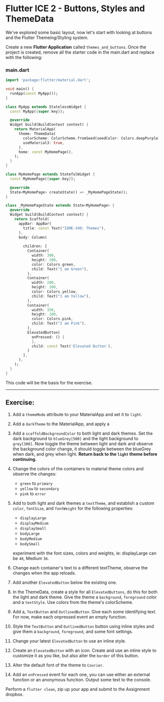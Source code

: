 # Flutter ICE 2 - Buttons, Styles and ThemeData

We've explored some basic layout, now let's start with looking at buttons and the Flutter Themeing/Styling system.

Create a new __Flutter Application__ called `themes_and_buttons`. Once the project is created, remove all the starter code in the main.dart and replace with the following:

### main.dart
```dart
import 'package:flutter/material.dart';

void main() {
  runApp(const MyApp());
}

class MyApp extends StatelessWidget {
  const MyApp({super.key});

  @override
  Widget build(BuildContext context) {
    return MaterialApp(
      theme: ThemeData(
        colorScheme: ColorScheme.fromSeed(seedColor: Colors.deepPurple),
        useMaterial3: true,
      ),
      home: const MyHomePage(),
    );
  }
}

class MyHomePage extends StatefulWidget {
  const MyHomePage({super.key});

  @override
  State<MyHomePage> createState() => _MyHomePageState();
}

class _MyHomePageState extends State<MyHomePage> {
  @override
  Widget build(BuildContext context) {
    return Scaffold(
      appBar: AppBar(
        title: const Text("IGME-340: Themes"),
      ),
      body: Column(
        
        children: [
          Container(
            width: 300,
            height: 200,
            color: Colors.green,
            child: Text("I am Green"),
          ),
          Container(
            width: 200,
            height: 200,
            color: Colors.yellow,
            child: Text("I am Yellow"),
          ),
          Container(
            width: 350,
            height: 100,
            color: Colors.pink,
            child: Text("I am Pink"),
          ),
          ElevatedButton(
            onPressed: () {
            },
            child: const Text('Elevated Button'),
          )
        ],
      ),
    );
  }
}

```
This code will be the basis for the exercise.

---
## Exercise:

1. Add a `themeMode` attribute to your MaterialApp and set it to `light`.

2. Add a `darkTheme` to the MaterialApp, and apply a 

3. Add a `scaffoldBackgroundColor` to both light and dark themes. Set the dark background to `blueGrey[500]` and the light background to `grey[300]`. Now toggle the theme between light and dark and observe the background color change, it should toggle between the blueGrey when dark, and grey when light. **Return back to the `light` theme before continuing.**

4. Change the colors of the containers to material theme colors and observe the changes:
    * `green` to `primary`
    * `yellow` to `secondary`
    * `pink` to `error`

5. Add to both light and dark themes a `textTheme`, and establish a custom `color`, `fontSize`, and `fontWeight` for the following properties:
   * `displayLarge`
   * `displayMedium`
   * `displaySmall`
   * `bodyLarge`
   * `bodyMedium`
   * `bodySmall`
  
    experiment with the font sizes, colors and weights, ie: displayLarge can be `48`, Medium `36`.

6. Change each container's text to a different textTheme, observe the changes when the app reloads. 

7. Add another `ElevatedButton` below the existing one.

8. In the ThemeData, create a style for all `ElevatedButtons`, do this for both the light and dark theme. Give the theme a `background`, `foreground` color and a `textStyle`. Use colors from the theme's colorScheme.

9. Add a, `TextButton` and `OutlinedButton`. Give each some identifying text. For now, make each onpressed event an empty function.

9. Style the `TextButton` and `OutlinedButton` button using inline styles and give them a `background`,  `foreground`, and some font settings.

10. Change your latest `ElevatedButton` to use an inline style.

11. Create an `ElevatedButton` with an icon. Create and use an inline style to customize it as you like, but also alter the `border` of this button.

12. Alter the default font of the theme to `Courier`.

13. Add an `onPressed` event for each one, you can use either an external function or an anonymous function. Output some text to the console.
   
Perform a `flutter clean`, zip up your app and submit to the Assignment dropbox.
